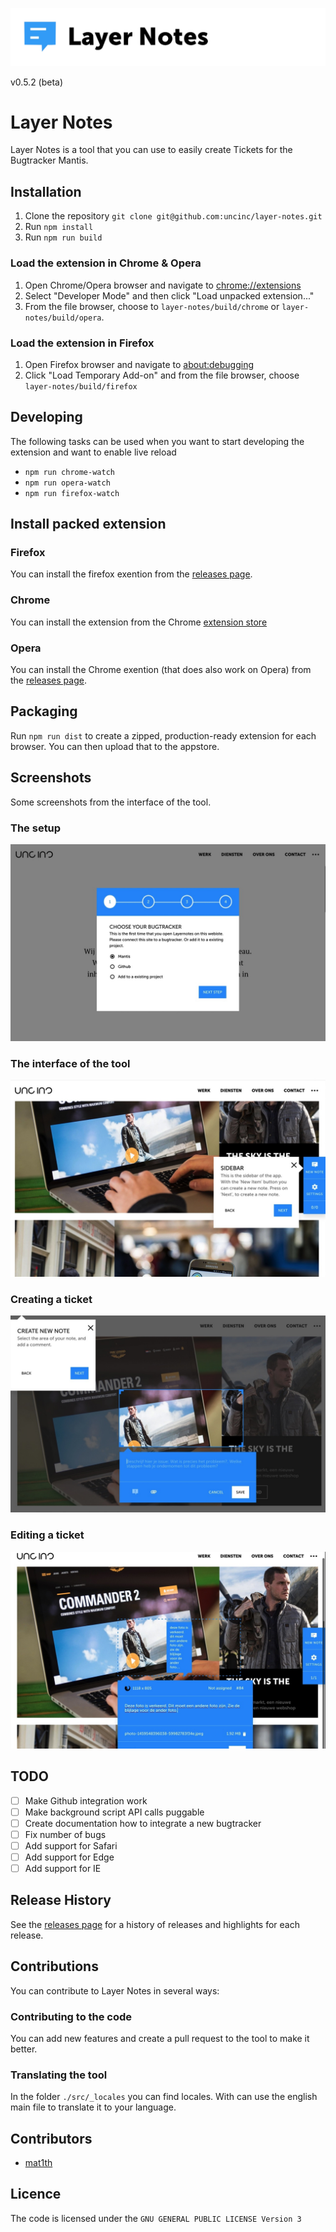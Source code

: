 ![Layernotes](./readme/banner.png)

v0.5.2 (beta)

# Layer Notes
Layer Notes is a tool that you can use to easily create Tickets for the Bugtracker Mantis.

## Installation
1. Clone the repository `git clone git@github.com:uncinc/layer-notes.git`
2. Run `npm install`
3. Run `npm run build`

### Load the extension in Chrome & Opera
1. Open Chrome/Opera browser and navigate to [chrome://extensions](chrome://extensions)
2. Select "Developer Mode" and then click "Load unpacked extension..."
3. From the file browser, choose to `layer-notes/build/chrome` or `layer-notes/build/opera`.

### Load the extension in Firefox
1. Open Firefox browser and navigate to [about:debugging](about:debugging)
2. Click "Load Temporary Add-on" and from the file browser, choose `layer-notes/build/firefox`

## Developing
The following tasks can be used when you want to start developing the extension and want to enable live reload

- `npm run chrome-watch`
- `npm run opera-watch`
- `npm run firefox-watch`

## Install packed extension

### Firefox
You can install the firefox exention from the [releases page](https://github.com/uncinc/layer-notes/releases/tag/v0.4).

### Chrome
You can install the extension from the Chrome [extension store](https://chrome.google.com/webstore/detail/layer-notes/ccolfolecomkapjakcjpankaliaodnah?hl=nl)

### Opera
You can install the Chrome exention (that does also work on Opera) from the [releases page](https://github.com/uncinc/layer-notes/releases/tag/v0.4).

## Packaging
Run `npm run dist` to create a zipped, production-ready extension for each browser. You can then upload that to the appstore.

## Screenshots
Some screenshots from the interface of the tool.

### The setup
![screenshot of the tool](./readme/screenshot_1.jpg)


### The interface of the tool
![screenshot of the tool](./readme/screenshot_2.jpg)


### Creating a ticket
![screenshot of the tool](./readme/screenshot_3.jpg)


### Editing a ticket
![screenshot of the tool](./readme/screenshot_4.jpg)

## TODO
- [ ] Make Github integration work
- [ ] Make background script API calls puggable
- [ ] Create documentation how to integrate a new bugtracker
- [ ] Fix number of bugs
- [ ] Add support for Safari
- [ ] Add support for Edge
- [ ] Add support for IE

## Release History
See the [releases page](https://github.com/uncinc/layer-notes/releases) for a history of releases and highlights for each release.

## Contributions
You can contribute to Layer Notes in several ways:

### Contributing to the code
You can add new features and create a pull request to the tool to make it better.

### Translating the tool
In the folder `./src/_locales` you can find locales. With can use the english main file to translate it to your language.

## Contributors

- [mat1th](https://github.com/mat1th)

## Licence
The code is licensed under the `GNU GENERAL PUBLIC LICENSE Version 3`
